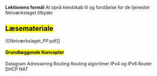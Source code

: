 **Lektionens formål**
At opnå kendskab til og forståelse for de tjenester Netværkslaget tilbyder

## <mark class="hltr-orange">Læsemateriale</mark>
![[Netværkslaget_PP.pdf]]


#### <mark class="hltr-red">Grundlæggende Koncepter</mark>





Datagram
Adressering
Routing 
Routing algoritmer
IPv4 og IPv6
Router
DHCP
NAT

